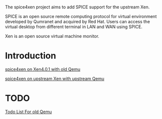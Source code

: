 The spice4xen project aims to add SPICE support for the upstream Xen.

SPICE is an open source remote computing protocol for virtual environment developed by Qumranet and acquired by Red Hat. Users can access the virtual desktop from different terminal in LAN and WAN using SPICE.

Xen is an open source virtual machine monitor.

# Introduction #

[spice4xen on Xen4.0.1 with old Qemu](http://code.google.com/p/spice4xen/wiki/README_spice)

[spice4xen on upstream Xen with upstream Qemu](http://code.google.com/p/spice4xen/wiki/Using_Upstream_Qemu)

# TODO #
[Todo List For old Qemu](http://code.google.com/p/spice4xen/wiki/TODO)